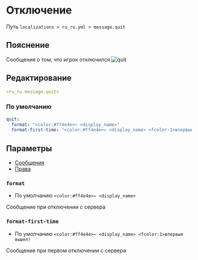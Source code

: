 # Отключение
Путь `localizations > ru_ru.yml > message.quit`

## Пояснение
Сообщения о том, что игрок отключился
![quit](/quit.png)

## Редактирование
```yaml
<ru_ru.message.quit>
```

### По умолчанию
```yaml
quit:
  format: "<color:#ff4e4e>← <display_name>"
  format-first-time: "<color:#ff4e4e>← <display_name> <fcolor:1>впервые вышел!"
```

## Параметры

- [Сообщения](/ru/message/quit/)
- [Права](/ru/permission/message/quit/)

### `format`
- По умолчанию `<color:#ff4e4e>← <display_name>`

Сообщение при отключении с сервера

### `format-first-time`
- По умолчанию `<color:#ff4e4e>← <display_name> <fcolor:1>впервые вышел!`

Сообщение при первом отключении с сервера   